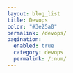 ```yaml
---
layout: blog_list
title: Devops
color: "#3e25a0"
permalink: /devops/
pagination:
  enabled: true
  category: devops
  permalink: /:num/
---
```

